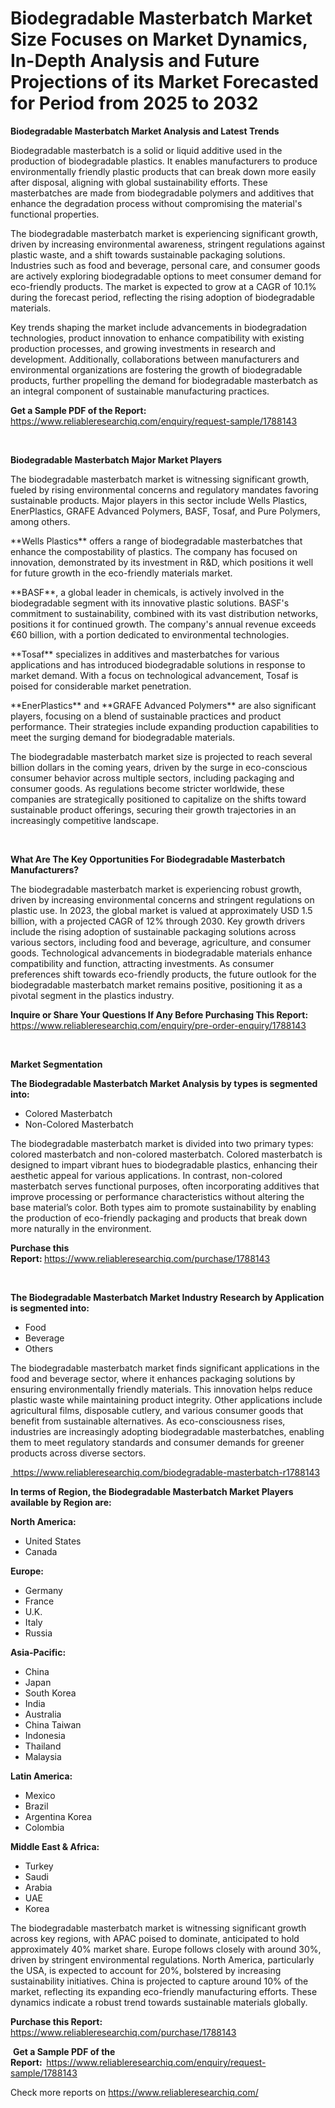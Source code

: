 <p><h1>Biodegradable Masterbatch Market Size Focuses on Market Dynamics, In-Depth Analysis and Future Projections of its Market Forecasted for Period from 2025 to 2032</h1></p><p><strong>Biodegradable Masterbatch Market Analysis and Latest Trends</strong></p>
<p><p>Biodegradable masterbatch is a solid or liquid additive used in the production of biodegradable plastics. It enables manufacturers to produce environmentally friendly plastic products that can break down more easily after disposal, aligning with global sustainability efforts. These masterbatches are made from biodegradable polymers and additives that enhance the degradation process without compromising the material's functional properties.</p><p>The biodegradable masterbatch market is experiencing significant growth, driven by increasing environmental awareness, stringent regulations against plastic waste, and a shift towards sustainable packaging solutions. Industries such as food and beverage, personal care, and consumer goods are actively exploring biodegradable options to meet consumer demand for eco-friendly products. The market is expected to grow at a CAGR of 10.1% during the forecast period, reflecting the rising adoption of biodegradable materials.</p><p>Key trends shaping the market include advancements in biodegradation technologies, product innovation to enhance compatibility with existing production processes, and growing investments in research and development. Additionally, collaborations between manufacturers and environmental organizations are fostering the growth of biodegradable products, further propelling the demand for biodegradable masterbatch as an integral component of sustainable manufacturing practices.</p></p>
<p><strong>Get a Sample PDF of the Report:&nbsp;</strong> <a href="https://www.reliableresearchiq.com/enquiry/request-sample/1788143?utm_campaign=104&utm_medium=2&utm_source=Github&utm_content=ia&utm_term=30012025&utm_id=biodegradable-masterbatch">https://www.reliableresearchiq.com/enquiry/request-sample/1788143</a></p>
<p>&nbsp;</p>
<p><strong>Biodegradable Masterbatch Major Market Players</strong></p>
<p><p>The biodegradable masterbatch market is witnessing significant growth, fueled by rising environmental concerns and regulatory mandates favoring sustainable products. Major players in this sector include Wells Plastics, EnerPlastics, GRAFE Advanced Polymers, BASF, Tosaf, and Pure Polymers, among others.</p><p>**Wells Plastics** offers a range of biodegradable masterbatches that enhance the compostability of plastics. The company has focused on innovation, demonstrated by its investment in R&D, which positions it well for future growth in the eco-friendly materials market.</p><p>**BASF**, a global leader in chemicals, is actively involved in the biodegradable segment with its innovative plastic solutions. BASF's commitment to sustainability, combined with its vast distribution networks, positions it for continued growth. The company's annual revenue exceeds €60 billion, with a portion dedicated to environmental technologies.</p><p>**Tosaf** specializes in additives and masterbatches for various applications and has introduced biodegradable solutions in response to market demand. With a focus on technological advancement, Tosaf is poised for considerable market penetration.</p><p>**EnerPlastics** and **GRAFE Advanced Polymers** are also significant players, focusing on a blend of sustainable practices and product performance. Their strategies include expanding production capabilities to meet the surging demand for biodegradable materials.</p><p>The biodegradable masterbatch market size is projected to reach several billion dollars in the coming years, driven by the surge in eco-conscious consumer behavior across multiple sectors, including packaging and consumer goods. As regulations become stricter worldwide, these companies are strategically positioned to capitalize on the shifts toward sustainable product offerings, securing their growth trajectories in an increasingly competitive landscape.</p></p>
<p>&nbsp;</p>
<p><strong>What Are The Key Opportunities For Biodegradable Masterbatch Manufacturers?</strong></p>
<p><p>The biodegradable masterbatch market is experiencing robust growth, driven by increasing environmental concerns and stringent regulations on plastic use. In 2023, the global market is valued at approximately USD 1.5 billion, with a projected CAGR of 12% through 2030. Key growth drivers include the rising adoption of sustainable packaging solutions across various sectors, including food and beverage, agriculture, and consumer goods. Technological advancements in biodegradable materials enhance compatibility and function, attracting investments. As consumer preferences shift towards eco-friendly products, the future outlook for the biodegradable masterbatch market remains positive, positioning it as a pivotal segment in the plastics industry.</p></p>
<p><strong>Inquire or Share Your Questions If Any Before Purchasing This Report:</strong> <a href="https://www.reliableresearchiq.com/enquiry/pre-order-enquiry/1788143?utm_campaign=104&utm_medium=2&utm_source=Github&utm_content=ia&utm_term=30012025&utm_id=biodegradable-masterbatch">https://www.reliableresearchiq.com/enquiry/pre-order-enquiry/1788143</a></p>
<p>&nbsp;</p>
<p><strong>Market Segmentation</strong></p>
<p><strong>The Biodegradable Masterbatch Market Analysis by types is segmented into:</strong></p>
<p><ul><li>Colored Masterbatch</li><li>Non-Colored Masterbatch</li></ul></p>
<p><p>The biodegradable masterbatch market is divided into two primary types: colored masterbatch and non-colored masterbatch. Colored masterbatch is designed to impart vibrant hues to biodegradable plastics, enhancing their aesthetic appeal for various applications. In contrast, non-colored masterbatch serves functional purposes, often incorporating additives that improve processing or performance characteristics without altering the base material’s color. Both types aim to promote sustainability by enabling the production of eco-friendly packaging and products that break down more naturally in the environment.</p></p>
<p><strong>Purchase this Report:&nbsp;</strong><a href="https://www.reliableresearchiq.com/purchase/1788143?utm_campaign=104&utm_medium=2&utm_source=Github&utm_content=ia&utm_term=30012025&utm_id=biodegradable-masterbatch">https://www.reliableresearchiq.com/purchase/1788143</a></p>
<p>&nbsp;</p>
<p><strong>The Biodegradable Masterbatch Market Industry Research by Application is segmented into:</strong></p>
<p><ul><li>Food</li><li>Beverage</li><li>Others</li></ul></p>
<p><p>The biodegradable masterbatch market finds significant applications in the food and beverage sector, where it enhances packaging solutions by ensuring environmentally friendly materials. This innovation helps reduce plastic waste while maintaining product integrity. Other applications include agricultural films, disposable cutlery, and various consumer goods that benefit from sustainable alternatives. As eco-consciousness rises, industries are increasingly adopting biodegradable masterbatches, enabling them to meet regulatory standards and consumer demands for greener products across diverse sectors.</p></p>
<p><a href="https://www.reliableresearchiq.com/biodegradable-masterbatch-r1788143?utm_campaign=104&utm_medium=2&utm_source=Github&utm_content=ia&utm_term=30012025&utm_id=biodegradable-masterbatch">&nbsp;https://www.reliableresearchiq.com/biodegradable-masterbatch-r1788143</a></p>
<p><strong>In terms of Region, the Biodegradable Masterbatch Market Players available by Region are:</strong></p>
<p>
    <p> <strong> North America: </strong>
        <ul>
            <li>United States</li>
            <li>Canada</li>
        </ul>
        </p> 
    <p> <strong> Europe: </strong>
        <ul>
            <li>Germany</li>
            <li>France</li>
            <li>U.K.</li>
            <li>Italy</li>
            <li>Russia</li>
        </ul>
        </p> 
    <p> <strong> Asia-Pacific: </strong>
        <ul>
            <li>China</li>
            <li>Japan</li>
            <li>South Korea</li>
            <li>India</li>
            <li>Australia</li>
            <li>China Taiwan</li>
            <li>Indonesia</li>
            <li>Thailand</li>
            <li>Malaysia</li>
        </ul>
        </p> 
    <p> <strong> Latin America: </strong>
        <ul>
            <li>Mexico</li>
            <li>Brazil</li>
            <li>Argentina Korea</li>
            <li>Colombia</li>
        </ul>
        </p> 
    <p> <strong> Middle East & Africa: </strong>
        <ul>
            <li>Turkey</li>
            <li>Saudi</li>
            <li>Arabia</li>
            <li>UAE</li>
            <li>Korea</li>
        </ul>
    </p>
    </p>
<p><p>The biodegradable masterbatch market is witnessing significant growth across key regions, with APAC poised to dominate, anticipated to hold approximately 40% market share. Europe follows closely with around 30%, driven by stringent environmental regulations. North America, particularly the USA, is expected to account for 20%, bolstered by increasing sustainability initiatives. China is projected to capture around 10% of the market, reflecting its expanding eco-friendly manufacturing efforts. These dynamics indicate a robust trend towards sustainable materials globally.</p></p>
<p><strong>Purchase this Report: </strong><a href="https://www.reliableresearchiq.com/purchase/1788143?utm_campaign=104&utm_medium=2&utm_source=Github&utm_content=ia&utm_term=30012025&utm_id=biodegradable-masterbatch">https://www.reliableresearchiq.com/purchase/1788143</a></p>
<p>&nbsp;<strong>Get a Sample PDF of the Report:&nbsp;&nbsp;</strong><a href="https://www.reliableresearchiq.com/enquiry/request-sample/1788143?utm_campaign=104&utm_medium=2&utm_source=Github&utm_content=ia&utm_term=30012025&utm_id=biodegradable-masterbatch">https://www.reliableresearchiq.com/enquiry/request-sample/1788143</a></p>
<p><strong></strong></p>
<p>Check more reports on <a href="https://www.reliableresearchiq.com/?utm_campaign=104&utm_medium=2&utm_source=Github&utm_content=ia&utm_term=30012025&utm_id=biodegradable-masterbatch">https://www.reliableresearchiq.com/</a></p>